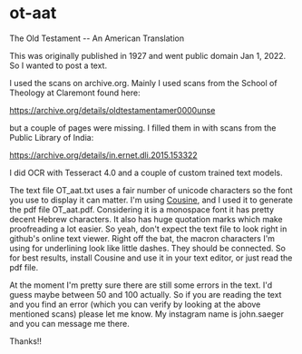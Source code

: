 # ot-aat
The Old Testament -- An American Translation

This was originally published in 1927 and went public domain Jan 1, 2022. So I wanted to post a text.

I used the scans on archive.org. Mainly I used scans from the School of Theology at Claremont found here:

https://archive.org/details/oldtestamentamer0000unse

but a couple of pages were missing. I filled them in with scans from the Public Library of India:

https://archive.org/details/in.ernet.dli.2015.153322

I did OCR with Tesseract 4.0 and a couple of custom trained text models.

The text file OT_aat.txt uses a fair number of unicode characters so the font you use to display it can matter. I'm using [Cousine](https://fonts.google.com/specimen/Cousine?query=cousine), and I used it to generate the pdf file OT_aat.pdf. Considering it is a monospace font it has pretty decent Hebrew characters. It also has huge quotation marks which make proofreading a lot easier. So yeah, don't expect the text file to look right in github's online text viewer. Right off the bat, the macron characters I'm using for underlining look like little dashes. They should be connected. So for best results, install Cousine and use it in your text editor, or just read the pdf file.

At the moment I'm pretty sure there are still some errors in the text. I'd guess maybe between 50 and 100 actually. So if you are reading the text and you find an error (which you can verify by looking at the above mentioned scans) please let me know. My instagram name is john.saeger and you can message me there.

Thanks!!
